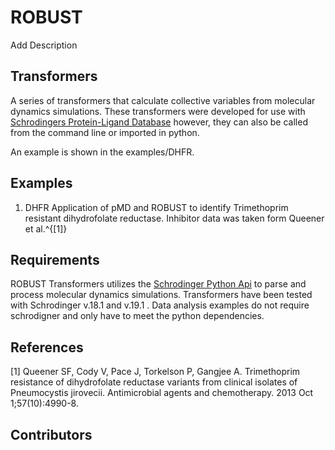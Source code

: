 # ROBUST
Add Description

## Transformers

A series of transformers that calculate collective variables from molecular dynamics simulations.
These transformers were developed for use with [Schrodingers Protein-Ligand Database](https://www.schrodinger.com/pldb) however, they can also be called from the command line or imported in python.

An example is shown in the examples/DHFR.


## Examples

1. DHFR
Application of pMD and ROBUST to identify Trimethoprim resistant dihydrofolate reductase. Inhibitor data was taken form Queener et al.^{[1]}

## Requirements

ROBUST Transformers utilizes the [Schrodinger Python Api](https://www.schrodinger.com/pythonapi) to parse and process molecular dynamics simulations. Transformers have been tested with Schrodinger v.18.1 and v.19.1 . Data analysis examples do not require schrodigner and only have to meet the python dependencies.

## References

[1] Queener SF, Cody V, Pace J, Torkelson P, Gangjee A. Trimethoprim resistance of dihydrofolate reductase variants from clinical isolates of Pneumocystis jirovecii. Antimicrobial agents and chemotherapy. 2013 Oct 1;57(10):4990-8.

## Contributors
